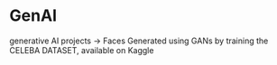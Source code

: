 # GenAI
generative AI projects
-> Faces Generated using GANs by training the CELEBA DATASET, available on Kaggle
